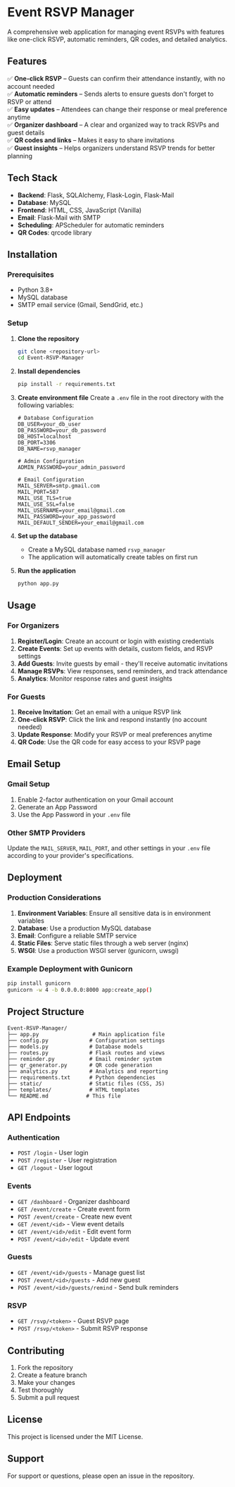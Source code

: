 # Event RSVP Manager

A comprehensive web application for managing event RSVPs with features like one-click RSVP, automatic reminders, QR codes, and detailed analytics.

## Features

✅ **One-click RSVP** – Guests can confirm their attendance instantly, with no account needed  
✅ **Automatic reminders** – Sends alerts to ensure guests don't forget to RSVP or attend  
✅ **Easy updates** – Attendees can change their response or meal preference anytime  
✅ **Organizer dashboard** – A clear and organized way to track RSVPs and guest details  
✅ **QR codes and links** – Makes it easy to share invitations  
✅ **Guest insights** – Helps organizers understand RSVP trends for better planning  

## Tech Stack

- **Backend**: Flask, SQLAlchemy, Flask-Login, Flask-Mail
- **Database**: MySQL
- **Frontend**: HTML, CSS, JavaScript (Vanilla)
- **Email**: Flask-Mail with SMTP
- **Scheduling**: APScheduler for automatic reminders
- **QR Codes**: qrcode library

## Installation

### Prerequisites

- Python 3.8+
- MySQL database
- SMTP email service (Gmail, SendGrid, etc.)

### Setup

1. **Clone the repository**
   ```bash
   git clone <repository-url>
   cd Event-RSVP-Manager
   ```

2. **Install dependencies**
   ```bash
   pip install -r requirements.txt
   ```

3. **Create environment file**
   Create a `.env` file in the root directory with the following variables:
   ```env
   # Database Configuration
   DB_USER=your_db_user
   DB_PASSWORD=your_db_password
   DB_HOST=localhost
   DB_PORT=3306
   DB_NAME=rsvp_manager

   # Admin Configuration
   ADMIN_PASSWORD=your_admin_password

   # Email Configuration
   MAIL_SERVER=smtp.gmail.com
   MAIL_PORT=587
   MAIL_USE_TLS=true
   MAIL_USE_SSL=false
   MAIL_USERNAME=your_email@gmail.com
   MAIL_PASSWORD=your_app_password
   MAIL_DEFAULT_SENDER=your_email@gmail.com
   ```

4. **Set up the database**
   - Create a MySQL database named `rsvp_manager`
   - The application will automatically create tables on first run

5. **Run the application**
   ```bash
   python app.py
   ```

## Usage

### For Organizers

1. **Register/Login**: Create an account or login with existing credentials
2. **Create Events**: Set up events with details, custom fields, and RSVP settings
3. **Add Guests**: Invite guests by email - they'll receive automatic invitations
4. **Manage RSVPs**: View responses, send reminders, and track attendance
5. **Analytics**: Monitor response rates and guest insights

### For Guests

1. **Receive Invitation**: Get an email with a unique RSVP link
2. **One-click RSVP**: Click the link and respond instantly (no account needed)
3. **Update Response**: Modify your RSVP or meal preferences anytime
4. **QR Code**: Use the QR code for easy access to your RSVP page

## Email Setup

### Gmail Setup
1. Enable 2-factor authentication on your Gmail account
2. Generate an App Password
3. Use the App Password in your `.env` file

### Other SMTP Providers
Update the `MAIL_SERVER`, `MAIL_PORT`, and other settings in your `.env` file according to your provider's specifications.

## Deployment

### Production Considerations

1. **Environment Variables**: Ensure all sensitive data is in environment variables
2. **Database**: Use a production MySQL database
3. **Email**: Configure a reliable SMTP service
4. **Static Files**: Serve static files through a web server (nginx)
5. **WSGI**: Use a production WSGI server (gunicorn, uwsgi)

### Example Deployment with Gunicorn
```bash
pip install gunicorn
gunicorn -w 4 -b 0.0.0.0:8000 app:create_app()
```

## Project Structure

```
Event-RSVP-Manager/
├── app.py                 # Main application file
├── config.py             # Configuration settings
├── models.py             # Database models
├── routes.py             # Flask routes and views
├── reminder.py           # Email reminder system
├── qr_generator.py       # QR code generation
├── analytics.py          # Analytics and reporting
├── requirements.txt      # Python dependencies
├── static/               # Static files (CSS, JS)
├── templates/            # HTML templates
└── README.md            # This file
```

## API Endpoints

### Authentication
- `POST /login` - User login
- `POST /register` - User registration
- `GET /logout` - User logout

### Events
- `GET /dashboard` - Organizer dashboard
- `GET /event/create` - Create event form
- `POST /event/create` - Create new event
- `GET /event/<id>` - View event details
- `GET /event/<id>/edit` - Edit event form
- `POST /event/<id>/edit` - Update event

### Guests
- `GET /event/<id>/guests` - Manage guest list
- `POST /event/<id>/guests` - Add new guest
- `POST /event/<id>/guests/remind` - Send bulk reminders

### RSVP
- `GET /rsvp/<token>` - Guest RSVP page
- `POST /rsvp/<token>` - Submit RSVP response

## Contributing

1. Fork the repository
2. Create a feature branch
3. Make your changes
4. Test thoroughly
5. Submit a pull request

## License

This project is licensed under the MIT License.

## Support

For support or questions, please open an issue in the repository.

